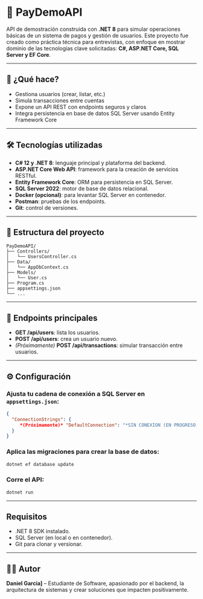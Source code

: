 # 🚀 PayDemoAPI

API de demostración construida con **.NET 8** para simular operaciones básicas de un sistema de pagos y gestión de usuarios. Este proyecto fue creado como práctica técnica para entrevistas, con enfoque en mostrar dominio de las tecnologías clave solicitadas: **C#, ASP.NET Core, SQL Server y EF Core**.

---

## 🎯 ¿Qué hace?

- Gestiona usuarios (crear, listar, etc.)
- Simula transacciones entre cuentas
- Expone un API REST con endpoints seguros y claros
- Integra persistencia en base de datos SQL Server usando Entity Framework Core

---

## 🛠 Tecnologías utilizadas

- **C# 12 y .NET 8**: lenguaje principal y plataforma del backend.
- **ASP.NET Core Web API**: framework para la creación de servicios RESTful.
- **Entity Framework Core**: ORM para persistencia en SQL Server.
- **SQL Server 2022**: motor de base de datos relacional.
- **Docker (opcional)**: para levantar SQL Server en contenedor.
- **Postman**: pruebas de los endpoints.
- **Git**: control de versiones.

---

## 📂 Estructura del proyecto

```
PayDemoAPI/
├── Controllers/
│   └── UsersController.cs
├── Data/
│   └── AppDbContext.cs
├── Models/
│   └── User.cs
├── Program.cs
├── appsettings.json
└── ...
```

---

## 🚦 Endpoints principales

- **GET /api/users**: lista los usuarios.
- **POST /api/users**: crea un usuario nuevo.
- *(Próximamente)* **POST /api/transactions**: simular transacción entre usuarios.

---

## ⚙️ Configuración


### Ajusta tu cadena de conexión a SQL Server en `appsettings.json`:

```json
{
  "ConnectionStrings": {
     *(Próximamente)* "DefaultConnection": "*SIN CONEXION (EN PROGRESO)*"
  }
}
```

### Aplica las migraciones para crear la base de datos:

```bash
dotnet ef database update
```

### Corre el API:

```bash
dotnet run
```

---

## Requisitos

- .NET 8 SDK instalado.
- SQL Server (en local o en contenedor).
- Git para clonar y versionar.

---

## 👨‍💻 Autor

**Daniel Garcia]** – Estudiante de Software, apasionado por el backend, la arquitectura de sistemas y crear soluciones que impacten positivamente.
